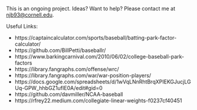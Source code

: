 This is an ongoing project. Ideas? Want to help? Please contact me at njb93@cornell.edu.

Useful Links: 
<ul>
  <li>https://captaincalculator.com/sports/baseball/batting-park-factor-calculator/</li>
  <li>https://github.com/BillPetti/baseballr/</li>
  <li>https://www.barkingcarnival.com/2010/06/02/college-baseball-park-factors</li>
  <li>https://library.fangraphs.com/offense/wrc/</li>
  <li>https://library.fangraphs.com/war/war-position-players/</li>
  <li>https://docs.google.com/spreadsheets/d/1wVqLNnRhtBrqXPIEKGJucjLGUq-GPW_hhbGZ1ufIE0A/edit#gid=0</li>
  <li>https://github.com/davmiller/NCAA-baseball</li>
  <li>https://rfrey22.medium.com/collegiate-linear-weights-f0237cf40451</li>
</ul> 
